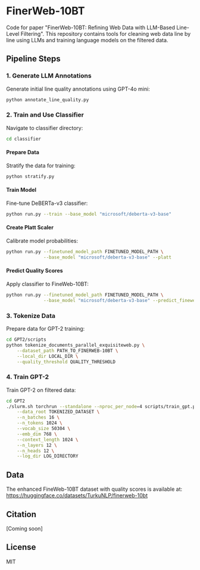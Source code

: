 
# FinerWeb-10BT

Code for paper "FinerWeb-10BT: Refining Web Data with LLM-Based Line-Level Filtering". This repository contains tools for cleaning web data line by line using LLMs and training language models on the filtered data.

## Pipeline Steps

### 1. Generate LLM Annotations
Generate initial line quality annotations using GPT-4o mini:
```bash
python annotate_line_quality.py
```

### 2. Train and Use Classifier
Navigate to classifier directory:
```bash
cd classifier
```

#### Prepare Data
Stratify the data for training:
```bash
python stratify.py
```

#### Train Model
Fine-tune DeBERTa-v3 classifier:
```bash
python run.py --train --base_model "microsoft/deberta-v3-base"
```

#### Create Platt Scaler
Calibrate model probabilities:
```bash
python run.py --finetuned_model_path FINETUNED_MODEL_PATH \
              --base_model "microsoft/deberta-v3-base" --platt
```

#### Predict Quality Scores
Apply classifier to FineWeb-10BT:
```bash
python run.py --finetuned_model_path FINETUNED_MODEL_PATH \
              --base_model "microsoft/deberta-v3-base" --predict_fineweb
```

### 3. Tokenize Data
Prepare data for GPT-2 training:
```bash
cd GPT2/scripts
python tokenize_documents_parallel_exquisiteweb.py \
    --dataset_path PATH_TO_FINERWEB-10BT \
    --local_dir LOCAL_DIR \
    --quality_threshold QUALITY_THRESHOLD
```

### 4. Train GPT-2
Train GPT-2 on filtered data:
```bash
cd GPT2
./slurm.sh torchrun --standalone --nproc_per_node=4 scripts/train_gpt.py \
    --data_root TOKENIZED_DATASET \
    --n_batches 16 \
    --n_tokens 1024 \
    --vocab_size 50304 \
    --emb_dim 768 \
    --context_length 1024 \
    --n_layers 12 \
    --n_heads 12 \
    --log_dir LOG_DIRECTORY
```

## Data

The enhanced FineWeb-10BT dataset with quality scores is available at:
https://huggingface.co/datasets/TurkuNLP/finerweb-10bt

## Citation

[Coming soon]

## License

MIT